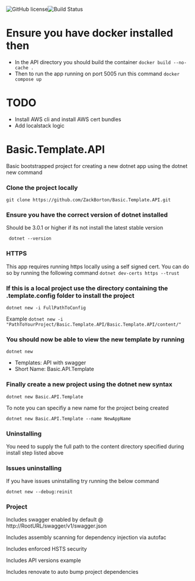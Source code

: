 ![GitHub license](https://img.shields.io/badge/license-MIT-blue.svg)![Build Status](https://travis-ci.com/ZackBorton/Basic.Template.API.svg?branch=master)

# Ensure you have docker installed then
* In the API directory you should build the container ```docker build --no-cache .```
* Then to run the app running on port 5005 run this command ```docker compose up```

# TODO
* Install AWS cli and install AWS cert bundles 
* Add localstack logic

# Basic.Template.API
Basic bootstrapped project for creating a new dotnet app using the dotnet new command

### Clone the project locally
```git clone https://github.com/ZackBorton/Basic.Template.API.git```

### Ensure you have the correct version of dotnet installed
Should be 3.0.1 or higher if its not install the latest stable version

``` dotnet --version```

### HTTPS
This app requires running https locally using a self signed cert. You can do so by running the following command
```dotnet dev-certs https --trust```

### If this is a local project use the directory containing the .template.config folder to install the project
```dotnet new -i FullPathToConfig```

Example 
```dotnet new -i "PathToYourProject/Basic.Template.API/Basic.Template.API/content/"```

### You should now be able to view the new template by running
```dotnet new```

* Templates: API with swagger
* Short Name: Basic.API.Template

### Finally create a new project using the dotnet new syntax
```dotnet new Basic.API.Template```

To note you can specifiy a new name for the project being created

```dotnet new Basic.API.Template --name NewAppName```

### Uninstalling
You need to supply the full path to the content directory specified during install step listed above

### Issues uninstalling
If you have issues uninstalling try running the below command

```dotnet new --debug:reinit```

### Project 
Includes swagger enabled by default @ http://RootURL/swagger/v1/swagger.json

Includes assembly scanning for dependency injection via autofac

Includes enforced HSTS security

Includes API versions example

Includes renovate to auto bump project dependencies
